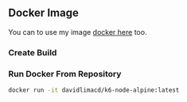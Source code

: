## Docker Image
You can to use my image [docker here](https://hub.docker.com/r/davidlimacd/k6-node-alpine) too.



### Create Build


### Run Docker From Repository
```bash
docker run -it davidlimacd/k6-node-alpine:latest